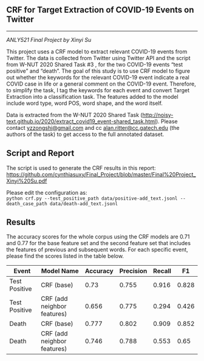 CRF for Target Extraction of COVID-19 Events on Twitter
---------------------------------------------------
_____________
*ANLY521 Final Project by Xinyi Su*

This project uses a CRF model to extract relevant COVID-19 events from Twitter. The data is collected from Twitter using 
Twitter API and the script from W-NUT 2020 Shared Task #3 , for the two COVID-19 events “test positive” and “death”. The 
goal of this study is to use CRF model to figure out whether the keywords for the relevant COVID-19 event indicate a real 
COVID case in life or a general comment on the COVID-19 event. Therefore, to simplify the task, I tag the keywords for 
each event and convert Target Extraction into a classification task. The features added to the model include word type, 
word POS, word shape, and the word itself. 


Data is extracted from the W-NUT 2020 Shared Task (http://noisy-text.github.io/2020/extract_covid19_event-shared_task.html).
Please contact yzzongshi@gmail.com and cc alan.ritter@cc.gatech.edu (the authors of the task) to
get access to the full annotated dataset.  


## Script and Report
The script is used to generate the CRF results in this report: 
https://github.com/cynthiasuxy/Final_Project/blob/master/Final%20Project_Xinyi%20Su.pdf

Please edit the configuration as:  
`python crf.py --test_positive_path data/positive-add_text.jsonl --death_case_path data/death-add_text.jsonl`

## Results

The accuracy scores for the whole corpus using the CRF models are 0.71 and 0.77 for the base 
feature set and the second feature set that includes the features of previous and subsequent words.
For each specific event, please find the scores listed in the table below.

|Event  | Model Name | Accuracy | Precision | Recall|F1|
| ---------- | -------- | --------- | ------- | ---|---|
| Test Positive | CRF (base)| 0.73|0.755|0.916|0.828|
| Test Positive | CRF (add neighbor features)| 0.656|0.775|0.294|0.426|
| Death | CRF (base)| 0.777 |0.802|0.909|0.852|
| Death | CRF (add neighbor features)| 0.746|0.788|0.553|0.65|
  
